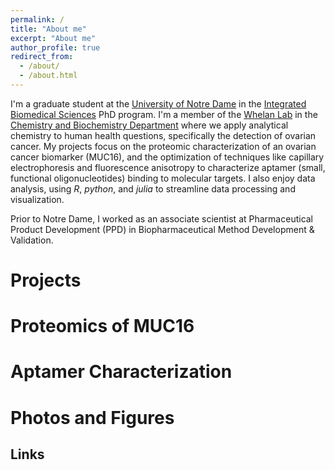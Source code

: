 ```yaml
---
permalink: /
title: "About me"
excerpt: "About me"
author_profile: true
redirect_from: 
  - /about/
  - /about.html
---
```


I'm a graduate student at the [University of Notre Dame](https://www.nd.edu/) in the [Integrated Biomedical Sciences](https://ibms.nd.edu/) PhD program. I'm a member of the [Whelan Lab](https://whelanlabnd.weebly.com/) in the [Chemistry and Biochemistry Department](https://chemistry.nd.edu/) where we apply analytical chemistry to human health questions, specifically the detection of ovarian cancer. My projects focus on the proteomic characterization of an ovarian cancer biomarker (MUC16), and the optimization of techniques like capillary electrophoresis and fluorescence anisotropy to characterize aptamer (small, functional oligonucleotides) binding to molecular targets. I also enjoy data analysis, using *R*, *python*, and *julia* to streamline data processing and visualization.

Prior to Notre Dame, I worked as an associate scientist at Pharmaceutical Product Development (PPD) in Biopharmaceutical Method Development & Validation. 

Projects
======
# Proteomics of MUC16

# Aptamer Characterization

Photos and Figures
======

Links
------

